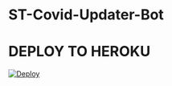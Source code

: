 # ST-Covid-Updater-Bot






# DEPLOY TO HEROKU
[![Deploy](https://www.herokucdn.com/deploy/button.svg)](https://heroku.com/deploy?template=https://github.com/szsupunma/sz-rose-bot)
